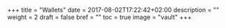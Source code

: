 +++
title = "Wallets"
date = 2017-08-02T17:22:42+02:00
description = ""
weight = 2
draft = false
bref = ""
toc = true
image = "vault"
+++
